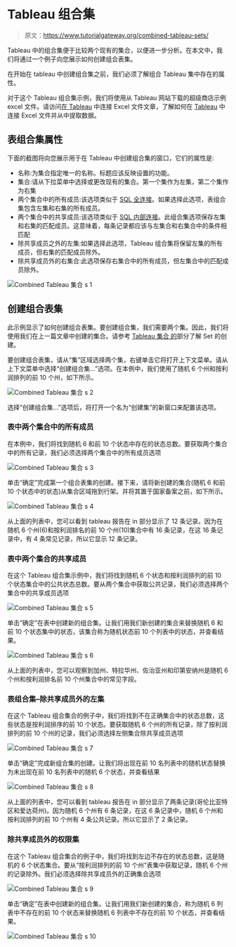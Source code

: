 # Tableau 组合集

> 原文：<https://www.tutorialgateway.org/combined-tableau-sets/>

Tableau 中的组合集便于比较两个现有的集合，以便进一步分析。在本文中，我们将通过一个例子向您展示如何创建组合表集。

在开始在 tableau 中创建组合集之前，我们必须了解组合 Tableau 集中存在的属性。

对于这个 Tableau 组合集示例，我们将使用从 Tableau 网站下载的超级商店示例 excel 文件。请访问[在 Tableau](https://www.tutorialgateway.org/connecting-to-excel-files-in-tableau/) 中连接 Excel 文件文章，了解如何在 [Tableau](https://www.tutorialgateway.org/tableau/) 中连接 Excel 文件并从中提取数据。

## 表组合集属性

下面的截图将向您展示用于在 Tableau 中创建组合集的窗口，它们的属性是:

*   名称:为集合指定唯一的名称。标题应该反映设置的功能。
*   集合:请从下拉菜单中选择或更改现有的集合。第一个集作为左集，第二个集作为右集
*   两个集合中的所有成员:该选项类似于 [SQL 全连接](https://www.tutorialgateway.org/sql-full-join/)。如果选择此选项，表组合集包含左集和右集的所有成员。
*   两个集合中的共享成员:该选项类似于 [SQL 内部连接](https://www.tutorialgateway.org/sql-inner-join/)。此组合集选项保存左集和右集的匹配成员。这意味着，每条记录都应该与左集合和右集合中的条件相匹配
*   除共享成员之外的左集:如果选择此选项，Tableau 组合集将保留左集的所有成员，但右集的匹配成员除外。
*   除共享成员外的右集合:此选项保存右集合中的所有成员，但左集合中的匹配成员除外。

![Combined Tableau 集合 s 1](img/3682074429e0944ebb4370ab198d0a0c.png)

## 创建组合表集

此示例显示了如何创建组合表集。要创建组合集，我们需要两个集。因此，我们将使用我们在上一篇文章中创建的集合。请参考 [Tableau 集合 的](https://www.tutorialgateway.org/tableau-set/)部分了解 Set 的创建。

要创建组合表集，请从“集”区域选择两个集，右键单击它将打开上下文菜单。请从上下文菜单中选择“创建组合集...”选项。在本例中，我们使用了随机 6 个州和按利润排列的前 10 个州，如下所示。

![Combined Tableau 集合 s 2](img/9d75f74a77dc6cb94aa888258dd69492.png)

选择“创建组合集...”选项后，将打开一个名为“创建集”的新窗口来配置该选项。

### 表中两个集合中的所有成员

在本例中，我们将找到随机 6 和前 10 个状态中存在的状态总数。要获取两个集合中的所有记录，我们必须选择两个集合中的所有成员选项

![Combined Tableau 集合 s 3](img/14e982c4f19e982ccbb59d488e6277a6.png)

单击“确定”完成第一个组合表集的创建。接下来，请将新创建的集合(随机 6 和前 10 个状态中的状态)从集合区域拖到行架。并将其置于国家备案之前，如下所示。

![Combined Tableau 集合 s 4](img/d23c3341c55d191bfef74a5b18e68b37.png)

从上面的列表中，您可以看到 tableau 报告在 in 部分显示了 12 条记录。因为在随机 6 个州(6)和按利润排名的前 10 个州(10)集合中有 16 条记录，在这 16 条记录中，有 4 条常见记录，所以它显示 12 条记录。

### 表中两个集合的共享成员

在这个 Tableau 组合集示例中，我们将找到随机 6 个状态和按利润排列的前 10 个状态集合中的公共状态总数。要从两个集合中获取公共记录，我们必须选择两个集合中的共享成员选项

![Combined Tableau 集合 s 5](img/ac4edce7bae87013bb65d9112bb7f92a.png)

单击“确定”在表中创建新的组合集。让我们用我们新创建的集合来替换随机 6 和前 10 个状态集中的状态，该集合称为随机状态前 10 个列表中的状态，并查看结果。

![Combined Tableau 集合 s 6](img/cab9c04a5a1d0055180f879182ef0bf2.png)

从上面的列表中，您可以观察到加州、特拉华州、佐治亚州和印第安纳州是随机 6 个州和按利润排名前 10 个州集合中的常见字段。

### 表组合集–除共享成员外的左集

在这个 Tableau 组合集合的例子中，我们将找到不在正确集合中的状态总数，这些状态是按利润排序的前 10 个状态。要获取随机 6 个州的所有记录，除了按利润排列的前 10 个州的记录，我们必须选择左侧集合除共享成员选项

![Combined Tableau 集合 s 7](img/e16373009243e43f66c2602df01d4d75.png)

单击“确定”完成新组合集的创建。让我们将出现在前 10 名列表中的随机状态替换为未出现在前 10 名列表中的随机 6 个状态，并查看结果

![Combined Tableau 集合 s 8](img/cdca095dbbb29ec9546cc34df311010d.png)

从上面的列表中，您可以看到 tableau 报告在 in 部分显示了两条记录(哥伦比亚特区和爱达荷州)。因为随机 6 个州有 6 条记录，在这 6 条记录中，随机 6 个州和按利润排列的前 10 个州有 4 条公共记录。所以它显示了 2 条记录。

### 除共享成员外的权限集

在这个 Tableau 组合集合的例子中，我们将找到左边不存在的状态总数，这是随机的 6 个状态集合。要从“按利润排列的前 10 个州”表集中获取记录，随机 6 个州的记录除外。我们必须选择除共享成员外的正确集合选项

![Combined Tableau 集合 s 9](img/2374951b59e8d710ec3cd5342a9a0063.png)

单击“确定”在表中创建新的组合集。让我们用我们新创建的集合，称为随机 6 列表中不存在的前 10 个状态来替换随机 6 列表中不存在的前 10 个状态，并查看结果。

![Combined Tableau 集合 s 10](img/24514ade89b4182b9471f87bb67d3625.png)